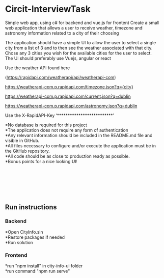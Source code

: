 # Circit-InterviewTask
Simple web app, using c# for backend and vue.js for frontent
Create a small web application that allows a user to receive weather,
timezone and astronomy information related to a city of their choosing

The application should have a simple UI to allow the user to select a single city from a list of 3 and to then see the weather associated with that city.
Chose any 3 cities you wish for the available cities for the user to select.
The UI should preferably use Vuejs, angular or react

Use the weather API found here 

(https://rapidapi.com/weatherapi/api/weatherapi-com)

https://weatherapi-com.p.rapidapi.com/timezone.json?q={city}

https://weatherapi-com.p.rapidapi.com/current.json?q=dublin

https://weatherapi-com.p.rapidapi.com/astronomy.json?q=dublin


Use the X-RapidAPI-Key ‘**************************’

*No database is required for this project<br />
*The application does not require any form of authentication<br />
*Any relevant information should be included in the README.md file and visible in GitHub.<br />
*All files necessary to configure and/or execute the application must be in the GitHub repository.<br />
*All code should be as close to production ready as possible.<br />
*Bonus points for a nice looking UI!<br />



<br /><br /><br /><br /><br />

## Run instructions

### Backend
*Open CityInfo.sln <br />
*Restore packages if needed<br />
*Run solution<br />

### Frontend
*run "npm install" in city-info-ui folder<br />
*run command "npm run serve"<br />
